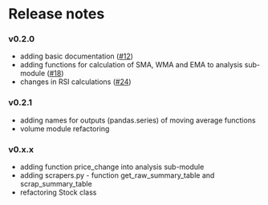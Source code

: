 Release notes
=============

### v0.2.0
* adding basic documentation ([#12](https://github.com/AlbertRtk/marketools/pull/12))
* adding functions for calculation of SMA, WMA and EMA to analysis sub-module ([#18](https://github.com/AlbertRtk/marketools/pull/18))
* changes in RSI calculations ([#24](https://github.com/AlbertRtk/marketools/pull/24))

### v0.2.1
* adding names for outputs (pandas.series) of moving average functions
* volume module refactoring 

### v0.x.x
* adding function price_change into analysis sub-module
* adding scrapers.py - function get_raw_summary_table and scrap_summary_table
* refactoring Stock class
